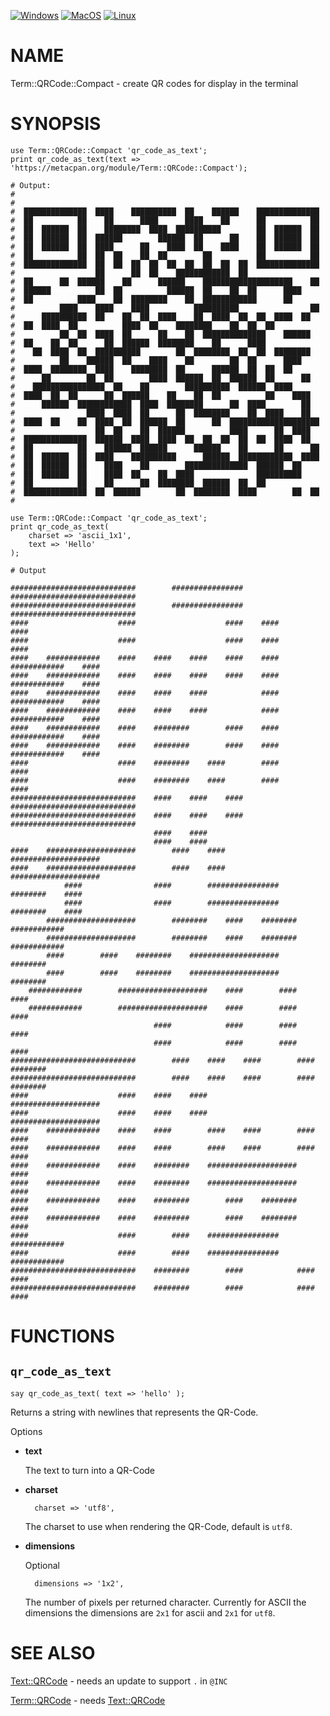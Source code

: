 
[![Windows](https://github.com/Corion/Term-QRCode-Compact/workflows/windows/badge.svg)](https://github.com/Corion/Term-QRCode-Compact/actions?query=workflow%3Awindows)
[![MacOS](https://github.com/Corion/Term-QRCode-Compact/workflows/macos/badge.svg)](https://github.com/Corion/Term-QRCode-Compact/actions?query=workflow%3Amacos)
[![Linux](https://github.com/Corion/Term-QRCode-Compact/workflows/linux/badge.svg)](https://github.com/Corion/Term-QRCode-Compact/actions?query=workflow%3Alinux)

# NAME

Term::QRCode::Compact - create QR codes for display in the terminal

# SYNOPSIS

    use Term::QRCode::Compact 'qr_code_as_text';
    print qr_code_as_text(text => 'https://metacpan.org/module/Term::QRCode::Compact');

    # Output:
    #
    #
    #  ██████████████  ████    ██████████  ██    ██████    ██████████████
    #  ██          ██    ██      ████      ████    ██      ██          ██
    #  ██  ██████  ██    ████████  ████  ██████████        ██  ██████  ██
    #  ██  ██████  ██  ██████        ██████  ██      ██    ██  ██████  ██
    #  ██  ██████  ██  ████      ██    ████  ██    ████    ██  ██████  ██
    #  ██          ██  ██  ██    ██  ██        ██          ██          ██
    #  ██████████████  ██  ██  ██  ██  ██  ██  ██  ██  ██  ██████████████
    #                  ██      ██  ██    ████████████  ██
    #  ██      ██  ██████    ██      ██████    ████████████████████    ██
    #  ██████          ██  ██          ██████  ██    ██  ██      ████
    #  ██          ████    ██  ████████    ██  ████████████      ██
    #          ████    ████    ████          ██████████                ██
    #      ██████████  ██    ██  ██  ████    ██  ████  ██  ██  ████  ██
    #  ██  ████  ██          ████  ██    ████████    ██  ██  ██
    #          ██  ██  ████  ██      ██    ██  ██████████████    ██████
    #  ██    ██  ██      ██  ██████  ████████    ██      ████
    #    ██  ████  ██  ██████████        ██  ████████  ██  ██  ████████
    #          ██    ██████  ██    ████    ██        ██  ██      ████
    #  ████  ████████  ████    ████████  ██      ██████  ██  ██  ██
    #      ██        ██  ██        ████  ██████  ██  ██████  ██      ██
    #    ████████████████  ██    ██        ██████████  ██████  ████
    #  ████  ██  ██      ██  ██████    ██    ██  ██          ██    ████
    #      ██████  ████████████  ████  ████████      ██  ████        ██
    #                ████  ████  ██      ██  ████████    ██  ████    ██
    #  ████  ██    ██  ████  ██  ██████  ██      ██  ████████████████████
    #                  ██  ██    ██  ██████          ████      ██  ████
    #  ██████████████  ██████  ████  ████  ██  ██  ██  ██  ██  ████  ██
    #  ██          ██    ██████  ██████      ██████    ██      ██      ██
    #  ██  ██████  ██  ████    ██████████      ██████  ████████████  ████
    #  ██  ██████  ██    ████    ██        ██████████████  ██████  ██
    #  ██  ██████  ██    ████  ██    ██  ████              ██████████
    #  ██          ██    ██      ██  ████████  ██████  ██  ██
    #  ██████████████  ██  ██████        ██  ████████  ████        ██  ██
    #

    use Term::QRCode::Compact 'qr_code_as_text';
    print qr_code_as_text(
        charset => 'ascii_1x1',
        text => 'Hello'
    );

    # Output

    ############################        ################    ############################
    ############################        ################    ############################
    ####                    ####                    ####    ####                    ####
    ####                    ####                    ####    ####                    ####
    ####    ############    ####    ####    ####    ####    ####    ############    ####
    ####    ############    ####    ####    ####    ####    ####    ############    ####
    ####    ############    ####    ####    ####            ####    ############    ####
    ####    ############    ####    ####    ####            ####    ############    ####
    ####    ############    ####    ########        ####    ####    ############    ####
    ####    ############    ####    ########        ####    ####    ############    ####
    ####                    ####    ########    ####        ####                    ####
    ####                    ####    ########    ####        ####                    ####
    ############################    ####    ####    ####    ############################
    ############################    ####    ####    ####    ############################
                                    ####    ####
                                    ####    ####
    ####    ####################        ####    ####        ####################
    ####    ####################        ####    ####        ####################
                ####                ####        ################        ########    ####
                ####                ####        ################        ########    ####
            ####################        ########    ####    ########    ############
            ####################        ########    ####    ########    ############
            ####        ####    ########    ####################        ########
            ####        ####    ########    ####################        ########
        ############        ####################    ####        ####                ####
        ############        ####################    ####        ####                ####
                                    ####            ####        ####    ####
                                    ####            ####        ####    ####
    ############################        ####    ####    ####        ####    ########
    ############################        ####    ####    ####        ####    ########
    ####                    ####    ####    ####                ####################
    ####                    ####    ####    ####                ####################
    ####    ############    ####    ####        ####    ####        ####        ####
    ####    ############    ####    ####        ####    ####        ####        ####
    ####    ############    ####    ########    ####################    ####
    ####    ############    ####    ########    ####################    ####
    ####    ############    ####    ########        ####    ########        ####
    ####    ############    ####    ########        ####    ########        ####
    ####                    ####        ####    ################    ############
    ####                    ####        ####    ################    ############
    ############################    ########        ####            ####        ####
    ############################    ########        ####            ####        ####

# FUNCTIONS

## `qr_code_as_text`

    say qr_code_as_text( text => 'hello' );

Returns a string with newlines that represents
the QR-Code.

Options

- **text**

    The text to turn into a QR-Code

- **charset**

        charset => 'utf8',

    The charset to use when rendering the QR-Code,
    default is `utf8`.

- **dimensions**

    Optional

        dimensions => '1x2',

    The number of pixels per returned character.
    Currently for ASCII the dimensions the dimensions
    are `2x1` for ascii and `2x1` for `utf8`.

# SEE ALSO

[Text::QRCode](https://metacpan.org/pod/Text%3A%3AQRCode) - needs an update to support `.` in `@INC`

[Term::QRCode](https://metacpan.org/pod/Term%3A%3AQRCode) - needs [Text::QRCode](https://metacpan.org/pod/Text%3A%3AQRCode)
